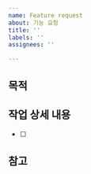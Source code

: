 ```yaml
---
name: Feature request
about: 기능 요청
title: ''
labels: ''
assignees: ''

---
```


## 목적
> 

## 작업 상세 내용
- [ ] 

## 참고
